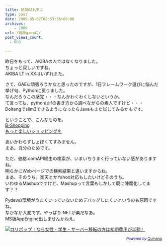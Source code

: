 ```yaml
---
title: 結局GAE/Pに
type: post
date: 2009-05-02T08:53:36+00:00
archives:
    - 2009
url: /結局gaepに/
post_views_count:
  - 600

---
```

昨日をもって、AKIBAの人ではなくなりました。  
ちょっと寂しいですね。  
AKIBA LT in XXはいずれまた。

さて、GAE/J頑張ろうかなと思ったのですが、1日フレームワーク選びに悩んだ挙げ句、Pythonに戻りました。  
なんだろうこの感覚・・・なんかわくわくしないというか。  
て言っても、pythonはifの書き方から調べながらの素人ですけど・・・  
Doltengでslim3できるようになったらJavaもまた試してみるかもです。

ということで、こんなものを。  
[B-Shopping  
もっと楽しいショッピングを][1]

あいかわらずしょぼくてすみません。  
まあ、自分のためです。

ただ、価格.comAPI経由の検索が、いまいちうまく行っていない感がありますね。  
明らかにWebページでの検索結果と違いますからね。  
まあ、そのうち。楽天とかYahoo対応もしたいけどそのうち。  
いわゆるMashupですけど、Mashupって言葉もしかして既に陳腐化してます？？

Pydevの環境がうまくいっていないためデバッグしにくいというのも原因ですね。  
なかなか大変です。やっぱり.NETが楽だなあ。  
MS版AppEngine出しませんかねえ。



<a href="http://www.accesstrade.net/at/c.html?rk=010005ng0044mz" target="_blank"><img border="0" alt="ロリポップ！なら女性・学生・サーバー移転の方は初期費用が半額！" src="http://www.accesstrade.net/at/r.html?rk=010005ng0044mz" /></a>

<p style="color:#008;text-align:right;">
  <small><em>Powered by</em> <a href="http://www.qumana.com/">Qumana</a></small>
</p>

 [1]: http://b-shopping.appspot.com/product/